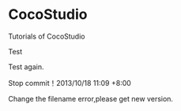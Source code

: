 ﻿CocoStudio
=========

Tutorials of CocoStudio


Test

Test again. 

Stop commit！2013/10/18 11:09 +8:00


Change the filename error,please get new version.
